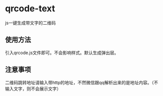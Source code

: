 # qrcode-text
js一键生成带文字的二维码
## 使用方法
引入qrcode.js文件即可。不会影响样式。默认生成弹出层。
## 注意事项
二维码跳转地址请输入带http的地址，不然微信跟qq解析出来的是地址内容。（不输入文字，则不会展示文字）
